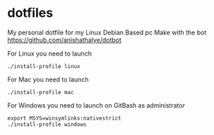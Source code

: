 # dotfiles

My personal dotfile for my Linux Debian Based pc
Make with the bot https://github.com/anishathalye/dotbot

For Linux you need to launch

    ./install-profile linux

For Mac you need to launch

    ./install-profile mac

For Windows you need to launch on GitBash as administrator

    export MSYS=winsymlinks:nativestrict
    ./install-profile windows
